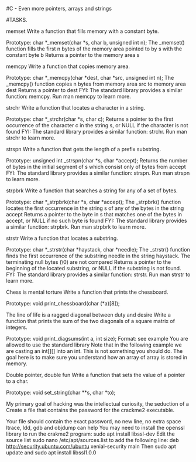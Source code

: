 #C - Even more pointers, arrays and strings

#TASKS.

memset
Write a function that fills memory with a constant byte.

Prototype: char *_memset(char *s, char b, unsigned int n); The _memset() function fills the first n bytes of the memory area pointed to by s with the constant byte b Returns a pointer to the memory area s

memcpy
Write a function that copies memory area.

Prototype: char *_memcpy(char *dest, char *src, unsigned int n); The _memcpy() function copies n bytes from memory area src to memory area dest Returns a pointer to dest FYI: The standard library provides a similar function: memcpy. Run man memcpy to learn more.

strchr
Write a function that locates a character in a string.

Prototype: char *_strchr(char *s, char c); Returns a pointer to the first occurrence of the character c in the string s, or NULL if the character is not found FYI: The standard library provides a similar function: strchr. Run man strchr to learn more.

strspn
Write a function that gets the length of a prefix substring.

Prototype: unsigned int _strspn(char *s, char *accept); Returns the number of bytes in the initial segment of s which consist only of bytes from accept FYI: The standard library provides a similar function: strspn. Run man strspn to learn more.

strpbrk
Write a function that searches a string for any of a set of bytes.

Prototype: char *_strpbrk(char *s, char *accept); The _strpbrk() function locates the first occurrence in the string s of any of the bytes in the string accept Returns a pointer to the byte in s that matches one of the bytes in accept, or NULL if no such byte is found FYI: The standard library provides a similar function: strpbrk. Run man strpbrk to learn more.

strstr
Write a function that locates a substring.

Prototype: char *_strstr(char *haystack, char *needle); The _strstr() function finds the first occurrence of the substring needle in the string haystack. The terminating null bytes (\0) are not compared Returns a pointer to the beginning of the located substring, or NULL if the substring is not found. FYI: The standard library provides a similar function: strstr. Run man strstr to learn more.

Chess is mental torture
Write a function that prints the chessboard.

Prototype: void print_chessboard(char (*a)[8]);

The line of life is a ragged diagonal between duty and desire
Write a function that prints the sum of the two diagonals of a square matrix of integers.

Prototype: void print_diagsums(int a, int size); Format: see example You are allowed to use the standard library Note that in the following example we are casting an int[][] into an int. This is not something you should do. The goal here is to make sure you understand how an array of array is stored in memory.

Double pointer, double fun
Write a function that sets the value of a pointer to a char.

Prototype: void set_string(char **s, char *to);

My primary goal of hacking was the intellectual curiosity, the seduction of a
Create a file that contains the password for the crackme2 executable.

Your file should contain the exact password, no new line, no extra space ltrace, ldd, gdb and objdump can help You may need to install the openssl library to run the crakme2 program: sudo apt install libssl-dev Edit the source list sudo nano /etc/apt/sources.list to add the following line: deb http://security.ubuntu.com/ubuntu xenial-security main Then sudo apt update and sudo apt install libssl1.0.0
